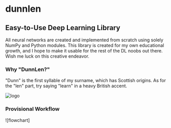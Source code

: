 # dunnlen
## Easy-to-Use Deep Learning Library
All neural networks are created and implemented from scratch using solely NumPy and Python modules. This library is created for my own educational growth, and I hope to make it usable for the rest of the DL noobs out there. Wish me luck on this creative endeavor.

### Why "DunnLen?"
"Dunn" is the first syllable of my surname, which has Scottish origins. As for the "len" part, try saying "learn" in a heavy British accent.

![logo](Untitled_design.png?raw=True)
### Provisional Workflow
![flowchart]
